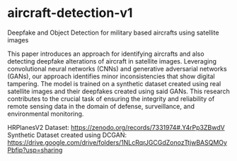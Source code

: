 # aircraft-detection-v1
Deepfake and Object Detection for military based aircrafts using satellite images

This paper introduces an approach for identifying aircrafts and also detecting deepfake alterations of aircraft in satellite images. Leveraging convolutional neural networks (CNNs) and generative adversarial networks (GANs), our approach identifies minor inconsistencies that show digital tampering. The model is trained on a synthetic dataset created using real satellite images and their deepfakes created using said GANs. This research contributes to the crucial task of ensuring the integrity and reliability of remote sensing data in the domain of defense, surveillance, and environmental monitoring.

HRPlanesV2 Dataset: https://zenodo.org/records/7331974#.Y4rPp3ZBwdV
Synthetic Dataset created using DCGAN: https://drive.google.com/drive/folders/1NLcRqrJGCGdZonozTtjwBASQMOyPbfip?usp=sharing

